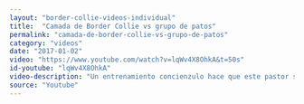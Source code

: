 ```yaml
---
layout: "border-collie-videos-individual"
title:  "Camada de Border Collie vs grupo de patos"
permalink: "camada-de-border-collie-vs-grupo-de-patos"
category: "videos"
date: "2017-01-02"
video: "https://www.youtube.com/watch?v=lqWv4X8OhkA&t=50s"
id-youtube: "lqWv4X8OhkA"
video-description: "Un entrenamiento concienzulo hace que este pastor sea capaz de pastorear un grupo de patos con sus Border Collie"
source: "Youtube"
---
```

